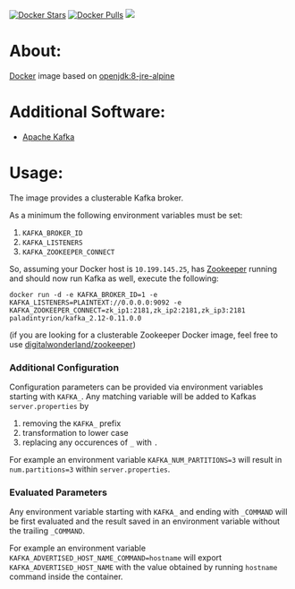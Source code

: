 [![Docker Stars](https://img.shields.io/docker/stars/digitalwonderland/kafka.svg)](https://hub.docker.com/r/paladintyrion/kafka_2.12-0.11.0.0/) [![Docker Pulls](https://img.shields.io/docker/pulls/digitalwonderland/kafka.svg)](https://hub.docker.com/r/paladintyrion/kafka_2.12-0.11.0.0//) [![](https://images.microbadger.com/badges/image/digitalwonderland/kafka.svg)](https://hub.docker.com/r/paladintyrion/kafka_2.12-0.11.0.0/)

# About:

[Docker](http://www.docker.com/) image based on [openjdk:8-jre-alpine](https://github.com/docker-library/openjdk/blob/master/8-jre/alpine/Dockerfile)

# Additional Software:

* [Apache Kafka](http://kafka.apache.org/)

# Usage:

The image provides a clusterable Kafka broker.

As a minimum the following environment variables must be set:

1. ```KAFKA_BROKER_ID```
2. ```KAFKA_LISTENERS```
3. ```KAFKA_ZOOKEEPER_CONNECT```

So, assuming your Docker host is ```10.199.145.25```, has [Zookeeper](http://zookeeper.apache.org/) running and should now run Kafka as well, execute the following:

```
docker run -d -e KAFKA_BROKER_ID=1 -e KAFKA_LISTENERS=PLAINTEXT://0.0.0.0:9092 -e KAFKA_ZOOKEEPER_CONNECT=zk_ip1:2181,zk_ip2:2181,zk_ip3:2181 paladintyrion/kafka_2.12-0.11.0.0
```

(if you are looking for a clusterable Zookeeper Docker image, feel free to use [digitalwonderland/zookeeper](https://github.com/digital-wonderland/docker-zookeeper))

### Additional Configuration

Configuration parameters can be provided via environment variables starting with ```KAFKA_```. Any matching variable will be added to Kafkas ```server.properties``` by

1. removing the ```KAFKA_``` prefix
2. transformation to lower case
3. replacing any occurences of ```_``` with ```.```

For example an environment variable ```KAFKA_NUM_PARTITIONS=3``` will result in ```num.partitions=3``` within ```server.properties```.

### Evaluated Parameters

Any environment variable starting with ```KAFKA_``` and ending with ```_COMMAND``` will be first evaluated and the result saved in an environment variable without the trailing ```_COMMAND```.

For example an environment variable ```KAFKA_ADVERTISED_HOST_NAME_COMMAND=hostname``` will export ```KAFKA_ADVERTISED_HOST_NAME``` with the value obtained by running ```hostname``` command inside the container.
